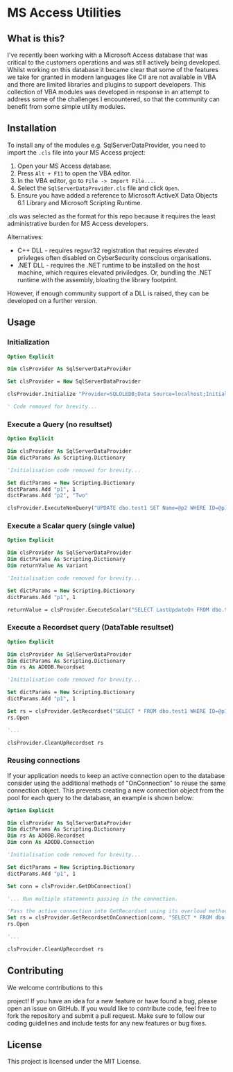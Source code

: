 # MS Access Utilities

## What is this?
I've recently been working with a Microsoft Access database that was critical to the customers operations and was still actively being developed.
Whilst working on this database it became clear that some of the features we take for granted in modern languages like C# are not available in VBA and there are limited libraries and plugins to support developers.
This collection of VBA modules was developed in response in an attempt to address some of the challenges I encountered, so that the community can benefit from some simple utility modules.

## Installation

To install any of the modules e.g. SqlServerDataProvider, you need to import the `.cls` file into your MS Access project:

1. Open your MS Access database.
2. Press `Alt + F11` to open the VBA editor.
3. In the VBA editor, go to `File -> Import File...`.
4. Select the `SqlServerDataProvider.cls` file and click `Open`.
5. Ensure you have added a reference to Microsoft ActiveX Data Objects 6.1 Library and Microsoft Scripting Runtime.

.cls was selected as the format for this repo because it requires the least administrative burden for MS Access developers.

Alternatives:
* C++ DLL - requires regsvr32 registration that requires elevated privleges often disabled on CyberSecurity conscious organisations.
* .NET DLL - requires the .NET runtime to be installed on the host machine, which requires elevated priviledges. Or, bundling the .NET runtime with the assembly, bloating the library footprint.

However, if enough community support of a DLL is raised, they can be developed on a further version.

## Usage

### Initialization
```vb
Option Explicit

Dim clsProvider As SqlServerDataProvider

Set clsProvider = New SqlServerDataProvider

clsProvider.Initialize "Provider=SQLOLEDB;Data Source=localhost;Initial Catalog=test;User ID=test;Password=test;", 0, 30

' Code removed for brevity...
```

### Execute a Query (no resultset)
```vb
Option Explicit

Dim clsProvider As SqlServerDataProvider
Dim dictParams As Scripting.Dictionary

'Initialisation code removed for brevity...

Set dictParams = New Scripting.Dictionary
dictParams.Add "p1", 1
dictParams.Add "p2", "Two"

clsProvider.ExecuteNonQuery("UPDATE dbo.test1 SET Name=@p2 WHERE ID=@p1;",dictParams)
```

### Execute a Scalar query (single value)
```vb
Option Explicit

Dim clsProvider As SqlServerDataProvider
Dim dictParams As Scripting.Dictionary
Dim returnValue As Variant

'Initialisation code removed for brevity...

Set dictParams = New Scripting.Dictionary
dictParams.Add "p1", 1

returnValue = clsProvider.ExecuteScalar("SELECT LastUpdateOn FROM dbo.test1 WHERE ID=@p1;",dictParams)
```

### Execute a Recordset query (DataTable resultset)
```vb
Option Explicit

Dim clsProvider As SqlServerDataProvider
Dim dictParams As Scripting.Dictionary
Dim rs As ADODB.Recordset

'Initialisation code removed for brevity...

Set dictParams = New Scripting.Dictionary
dictParams.Add "p1", 1

Set rs = clsProvider.GetRecordset("SELECT * FROM dbo.test1 WHERE ID=@p1;",dictParams)
rs.Open

'...

clsProvider.CleanUpRecordset rs

```

### Reusing connections
If your application needs to keep an active connection open to the database consider using
the additional methods of "OnConnection" to reuse the same connection object. This prevents
creating a new connection object from the pool for each query to the database, an example is shown below:

```vb
Option Explicit

Dim clsProvider As SqlServerDataProvider
Dim dictParams As Scripting.Dictionary
Dim rs As ADODB.Recordset
Dim conn As ADODB.Connection

'Initialisation code removed for brevity...

Set dictParams = New Scripting.Dictionary
dictParams.Add "p1", 1

Set conn = clsProvider.GetDbConnection()

'... Run multiple statements passing in the connection.

'Pass the active connection into GetRecordset using its overload method.
Set rs = clsProvider.GetRecordsetOnConnection(conn, "SELECT * FROM dbo.test1 WHERE ID=@p1;",dictParams)
rs.Open

'...

clsProvider.CleanUpRecordset rs

```

## Contributing
We welcome contributions to this

 project! If you have an idea for a new feature or have found a bug, please open an issue on GitHub. If you would like to contribute code, feel free to fork the repository and submit a pull request. Make sure to follow our coding guidelines and include tests for any new features or bug fixes.

## License

This project is licensed under the MIT License.
